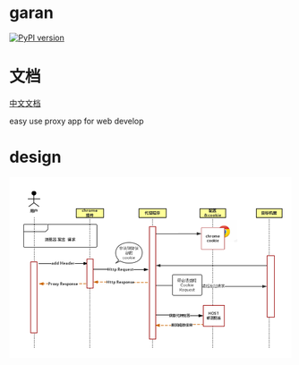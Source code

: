 # garan

[![PyPI version](https://badge.fury.io/py/Garen.svg)](https://badge.fury.io/py/Garen)

# 文档

[中文文档](README-zh.md)

easy use proxy app for web develop



# design 

![xx](./docs/images/design.png)